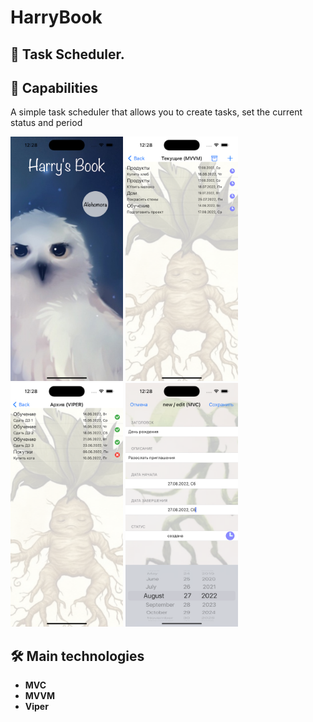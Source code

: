 # HarryBook

## 📓 Task Scheduler. 

## 🚀 Capabilities
<p>A simple task scheduler that allows you to create tasks, set the current status and period </p>

<p>
 <img style="width: 180px;" src="https://github.com/NovikovaOlga/HarryBook/blob/main/screens/screen1.png">
 <img style="width: 180px;" src="https://github.com/NovikovaOlga/HarryBook/blob/main/screens/screen2.png">
 <img style="width: 180px;" src="https://github.com/NovikovaOlga/HarryBook/blob/main/screens/screen3.png">  
 <img style="width: 180px;" src="https://github.com/NovikovaOlga/HarryBook/blob/main/screens/screen4.png">

 <p>

## 🛠️ Main technologies
 - **MVC**
 - **MVVM**
 - **Viper**

